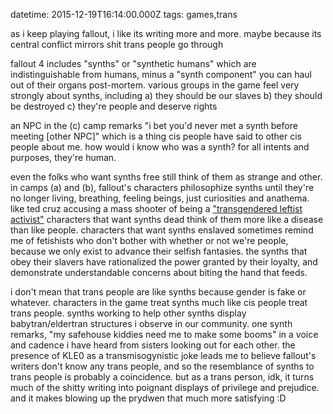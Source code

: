 datetime: 2015-12-19T16:14:00.000Z
tags: games,trans

as i keep playing fallout, i like its writing more and more. maybe because its central conflict mirrors shit trans people go through

fallout 4 includes "synths" or "synthetic humans" which are indistinguishable from humans, minus a "synth component" you can haul out of their organs post-mortem. various groups in the game feel very strongly about synths, including a) they should be our slaves b) they should be destroyed c) they're people and deserve rights

an NPC in the (c) camp remarks "i bet you'd never met a synth before meeting [other NPC]" which is a thing cis people have said to other cis people about me. how would i know who was a synth? for all intents and purposes, they're human.

even the folks who want synths free still think of them as strange and other. in camps (a) and (b), fallout's characters philosophize synths until they're no longer living, breathing, feeling beings, just curiosities and anathema. like ted cruz accusing a mass shooter of being a ["transgendered leftist activist"][zodiac] characters that want synths dead think of them more like a disease than like people. characters that want synths enslaved sometimes remind me of fetishists who don't bother with whether or not we're people, because we only exist to advance their selfish fantasies. the synths that obey their slavers have rationalized the power granted by their loyalty, and demonstrate understandable concerns about biting the hand that feeds.

i don't mean that trans people are like synths because gender is fake or whatever. characters in the game treat synths much like cis people treat trans people. synths working to help other synths display babytran/eldertran structures i observe in our community. one synth remarks, "my safehouse kiddies need me to make some booms" in a voice and cadence i have heard from sisters looking out for each other. the presence of KLE0 as a transmisogynistic joke leads me to believe fallout's writers don't know any trans people, and so the resemblance of synths to trans people is probably a coincidence. but as a trans person, idk, it turns much of the shitty writing into poignant displays of privilege and prejudice. and it makes blowing up the prydwen that much more satisfying :D

[zodiac]: http://web.archive.org/web/20160317213624/http://thinkprogress.org/lgbt/2015/11/29/3726311/ted-cruz-planned-parenthood-shooting-transgendered/